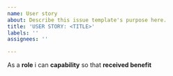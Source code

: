 ```yaml
---
name: User story
about: Describe this issue template's purpose here.
title: 'USER STORY: <TITLE>'
labels: ''
assignees: ''

---
```


As a **role** i can **capability** so that **received benefit**
